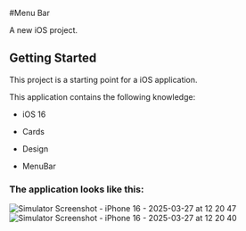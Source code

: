 #Menu Bar

A new iOS project.

## Getting Started

This project is a starting point for a iOS application.

This application contains the following knowledge:


- iOS 16

- Cards

- Design

- MenuBar

### The application looks like this:

![Simulator Screenshot - iPhone 16 - 2025-03-27 at 12 20 47](https://github.com/user-attachments/assets/c9ab6dc8-d6d3-46ed-a760-f1d08de6c2ff)
![Simulator Screenshot - iPhone 16 - 2025-03-27 at 12 20 40](https://github.com/user-attachments/assets/12842e9d-1ecd-4135-8005-d3d7d2e1dfdc)
